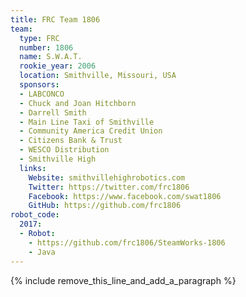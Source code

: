 ```yaml
---
title: FRC Team 1806
team:
  type: FRC
  number: 1806
  name: S.W.A.T.
  rookie_year: 2006
  location: Smithville, Missouri, USA
  sponsors:
  - LABCONCO
  - Chuck and Joan Hitchborn
  - Darrell Smith
  - Main Line Taxi of Smithville
  - Community America Credit Union
  - Citizens Bank & Trust
  - WESCO Distribution
  - Smithville High
  links:
    Website: smithvillehighrobotics.com
    Twitter: https://twitter.com/frc1806
    Facebook: https://www.facebook.com/swat1806
    GitHub: https://github.com/frc1806
robot_code:
  2017:
  - Robot:
    - https://github.com/frc1806/SteamWorks-1806
    - Java
---
```


{% include remove_this_line_and_add_a_paragraph %}